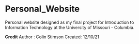 # Personal_Website
Personal website designed as my final project for Introduction to Information Technology at the University of Missouri - Columbia. 


**Credit**
  Author : Colin Stimson
  Created: 12/10/21
  
